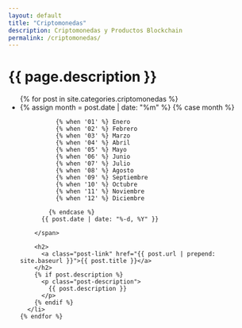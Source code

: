 ```yaml
---
layout: default
title: "Criptomonedas"
description: Criptomonedas y Productos Blockchain
permalink: /criptomonedas/
---
```


<div class="sub-topic">

  <h1 class="page-heading">{{ page.description }}</h1>

  <ul class="post-list">
    {% for post in site.categories.criptomonedas %}
      <li>
        <span class="post-meta">
            {% assign month = post.date | date: "%m" %}
            {% case month %}
    
              {% when '01' %} Enero
              {% when '02' %} Febrero
              {% when '03' %} Marzo
              {% when '04' %} Abril
              {% when '05' %} Mayo
              {% when '06' %} Junio
              {% when '07' %} Julio
              {% when '08' %} Agosto
              {% when '09' %} Septiembre
              {% when '10' %} Octubre
              {% when '11' %} Noviembre
              {% when '12' %} Diciembre
    
            {% endcase %}
          {{ post.date | date: "%-d, %Y" }}
          
        </span>

        <h2>
          <a class="post-link" href="{{ post.url | prepend: site.baseurl }}">{{ post.title }}</a>
        </h2>
        {% if post.description %}
          <p class="post-description">
            {{ post.description }}
          </p>
        {% endif %}
      </li>
    {% endfor %}
  </ul>

</div>